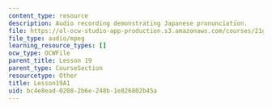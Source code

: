 ```yaml
---
content_type: resource
description: Audio recording demonstrating Japanese pronunciation.
file: https://ol-ocw-studio-app-production.s3.amazonaws.com/courses/21g-504-japanese-iv-spring-2009/bc4e8ead02082b6e248b1e826802b45a_Lesson19A1.mp3
file_type: audio/mpeg
learning_resource_types: []
ocw_type: OCWFile
parent_title: Lesson 19
parent_type: CourseSection
resourcetype: Other
title: Lesson19A1
uid: bc4e8ead-0208-2b6e-248b-1e826802b45a
---
```

